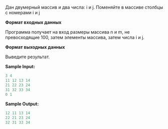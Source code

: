 
Дан двумерный массив и два числа: i и j. Поменяйте в массиве столбцы с номерами i и j

**Формат входных данных**

Программа получает на вход размеры массива n и m, не превосходящие 100, затем элементы массива, затем числа i и j.

**Формат выходных данных**


Выведите результат.

**Sample Input:**

```cpp
3 4
11 12 13 14
21 22 23 24
31 32 33 34
0 1
```

**Sample Output:**

```cpp
12 11 13 14
22 21 23 24
32 31 33 34
```


